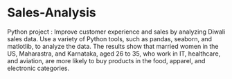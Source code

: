 # Sales-Analysis
Python project : Improve customer experience and sales by analyzing Diwali sales data.
Use a variety of Python tools, such as pandas, seaborn, and matlotlib, to analyze the data. The results show that married women in the US, Maharastra, and Karnataka, aged 26 to 35, who work in IT, healthcare, and aviation, are more likely to buy products in the food, apparel, and electronic categories.


